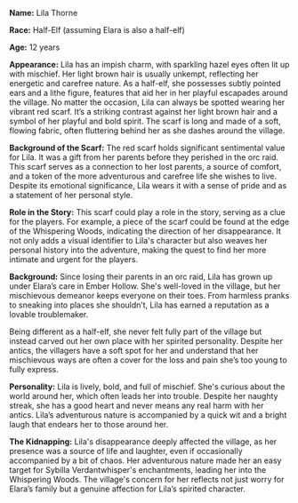 **Name:** Lila Thorne

**Race:** Half-Elf (assuming Elara is also a half-elf)

**Age:** 12 years

**Appearance:**
Lila has an impish charm, with sparkling hazel eyes often lit up with mischief. Her light brown hair is usually unkempt, reflecting her energetic and carefree nature. As a half-elf, she possesses subtly pointed ears and a lithe figure, features that aid her in her playful escapades around the village.
No matter the occasion, Lila can always be spotted wearing her vibrant red scarf. It’s a striking contrast against her light brown hair and a symbol of her playful and bold spirit. The scarf is long and made of a soft, flowing fabric, often fluttering behind her as she dashes around the village.

**Background of the Scarf:**
The red scarf holds significant sentimental value for Lila. It was a gift from her parents before they perished in the orc raid. This scarf serves as a connection to her lost parents, a source of comfort, and a token of the more adventurous and carefree life she wishes to live. Despite its emotional significance, Lila wears it with a sense of pride and as a statement of her personal style.

**Role in the Story:**
This scarf could play a role in the story, serving as a clue for the players. For example, a piece of the scarf could be found at the edge of the Whispering Woods, indicating the direction of her disappearance. It not only adds a visual identifier to Lila's character but also weaves her personal history into the adventure, making the quest to find her more intimate and urgent for the players.

**Background:**
Since losing their parents in an orc raid, Lila has grown up under Elara’s care in Ember Hollow. She's well-loved in the village, but her mischievous demeanor keeps everyone on their toes. From harmless pranks to sneaking into places she shouldn’t, Lila has earned a reputation as a lovable troublemaker.

Being different as a half-elf, she never felt fully part of the village but instead carved out her own place with her spirited personality. Despite her antics, the villagers have a soft spot for her and understand that her mischievous ways are often a cover for the loss and pain she’s too young to fully express.

**Personality:**
Lila is lively, bold, and full of mischief. She's curious about the world around her, which often leads her into trouble. Despite her naughty streak, she has a good heart and never means any real harm with her antics. Lila’s adventurous nature is accompanied by a quick wit and a bright laugh that endears her to those around her.

**The Kidnapping:**
Lila's disappearance deeply affected the village, as her presence was a source of life and laughter, even if occasionally accompanied by a bit of chaos. Her adventurous nature made her an easy target for Sybilla Verdantwhisper's enchantments, leading her into the Whispering Woods. The village's concern for her reflects not just worry for Elara’s family but a genuine affection for Lila’s spirited character.
